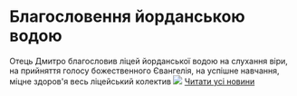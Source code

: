# Благословення йорданською водою
Отець Дмитро благословив ліцей йорданської водою на слухання віри, на прийняття голосу божественного Євангелія, на успішне навчання, міцне здоров'я весь ліцейський колектив
![](/images/благословення-йорданською-водою/jordan2019.jpg)
[Читати усі новини](/news)

